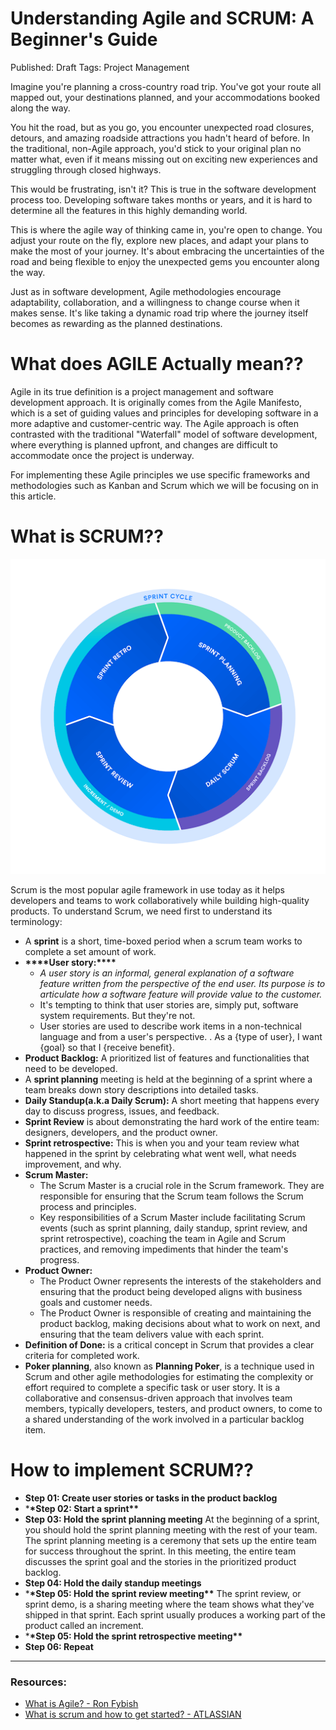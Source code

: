 # Understanding Agile and SCRUM: A Beginner's Guide

Published: Draft
Tags: Project Management

Imagine you're planning a cross-country road trip. You've got your route all mapped out, your destinations planned, and your accommodations booked along the way.

You hit the road, but as you go, you encounter unexpected road closures, detours, and amazing roadside attractions you hadn't heard of before. In the traditional, non-Agile approach, you'd stick to your original plan no matter what, even if it means missing out on exciting new experiences and struggling through closed highways.

This would be frustrating, isn't it?
This is true in the software development process too. Developing software takes months or years, and it is hard to determine all the features in this highly demanding world.

This is where the agile way of thinking came in, you're open to change. You adjust your route on the fly, explore new places, and adapt your plans to make the most of your journey. It's about embracing the uncertainties of the road and being flexible to enjoy the unexpected gems you encounter along the way.

Just as in software development, Agile methodologies encourage adaptability, collaboration, and a willingness to change course when it makes sense. It's like taking a dynamic road trip where the journey itself becomes as rewarding as the planned destinations.

# What does AGILE Actually mean??

Agile in its true definition is a project management and software development approach. It is originally comes from the Agile Manifesto, which is a set of guiding values and principles for developing software in a more adaptive and customer-centric way. The Agile approach is often contrasted with the traditional "Waterfall" model of software development, where everything is planned upfront, and changes are difficult to accommodate once the project is underway.

For implementing these Agile principles we use specific frameworks and methodologies such as Kanban and Scrum which we will be focusing on in this article.

# What is SCRUM??

![sprint_cycle-c.png](images/sprint_cycle-c.png)

Scrum is the most popular agile framework in use today as it helps developers and teams to work collaboratively while building high-quality products. To understand Scrum, we need first to understand its terminology:

- A **sprint** is a short, time-boxed period when a scrum team works to complete a set amount of work.
- ****\*\*\*\*****User story:****\*\*\*\*****
  - _A user story is an informal, general explanation of a software feature written from the perspective of the end user. Its purpose is to articulate how a software feature will provide value to the customer._
  - It's tempting to think that user stories are, simply put, software system requirements. But they're not.
  - User stories are used to describe work items in a non-technical language and from a user's perspective. . As a {type of user}, I want {goal} so that I {receive benefit}.
- **Product Backlog:** A prioritized list of features and functionalities that need to be developed.
- A **sprint planning** meeting is held at the beginning of a sprint where a team breaks down story descriptions into detailed tasks.
- **Daily Standup(a.k.a Daily Scrum):** A short meeting that happens every day to discuss progress, issues, and feedback.
- **Sprint Review** is about demonstrating the hard work of the entire team: designers, developers, and the product owner.
- **Sprint retrospective:** This is when you and your team review what happened in the sprint by celebrating what went well, what needs improvement, and why.
- **Scrum Master:**
  - The Scrum Master is a crucial role in the Scrum framework. They are responsible for ensuring that the Scrum team follows the Scrum process and principles.
  - Key responsibilities of a Scrum Master include facilitating Scrum events (such as sprint planning, daily standup, sprint review, and sprint retrospective), coaching the team in Agile and Scrum practices, and removing impediments that hinder the team's progress.
- **Product Owner:**
  - The Product Owner represents the interests of the stakeholders and ensuring that the product being developed aligns with business goals and customer needs.
  - The Product Owner is responsible of creating and maintaining the product backlog, making decisions about what to work on next, and ensuring that the team delivers value with each sprint.
- **Definition of Done:** is a critical concept in Scrum that provides a clear criteria for completed work.
- **Poker planning**, also known as **Planning Poker**, is a technique used in Scrum and other agile methodologies for estimating the complexity or effort required to complete a specific task or user story. It is a collaborative and consensus-driven approach that involves team members, typically developers, testers, and product owners, to come to a shared understanding of the work involved in a particular backlog item.

# How to implement SCRUM??

- **Step 01: Create user stories or tasks in the product backlog**
- \***\*Step 02: Start a sprint\*\***
- **Step 03: Hold the sprint planning meeting**
  At the beginning of a sprint, you should hold the sprint planning meeting with the rest of your team. The sprint planning meeting is a ceremony that sets up the entire team for success throughout the sprint. In this meeting, the entire team discusses the sprint goal and the stories in the prioritized product backlog.
- **Step 04: Hold the daily standup meetings**
- \***\*Step 05: Hold the sprint review meeting\*\***
  The sprint review, or sprint demo, is a sharing meeting where the team shows what they've shipped in that sprint. Each sprint usually produces a working part of the product called an increment.
- \***\*Step 05: Hold the sprint retrospective meeting\*\***
- **Step 06: Repeat**

---

### **Resources:**

- [What is Agile? - Ron Fybish](https://www.linkedin.com/posts/ronfybish_what-is-agile-activity-7063874818869223424-kcxB/)
- [What is scrum and how to get started? - ATLASSIAN](https://www.atlassian.com/agile/scrum)
